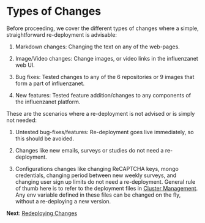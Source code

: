 # Types of Changes

Before proceeding, we cover the different types of changes where a simple, straightforward re-deployment is advisable: 

1. Markdown changes: Changing the text on any of the web-pages.

2. Image/Video changes: Change images, or video links in the influenzanet web UI.

3. Bug fixes: Tested changes to any of the 6 repositories or 9 images that form a part of influenzanet.

4. New features: Tested feature addition/changes to any components of the influenzanet platform.

These are the scenarios where a re-deployment is not advised or is simply not needed:

1. Untested bug-fixes/features: Re-deployment goes live immediately, so this should be avoided.

2. Changes like new emails, surveys or studies do not need a re-deployment.

3. Configurations changes like changing ReCAPTCHA keys, mongo credentials, changing period between new weekly surveys, and changing user sign up limits do not need a re-deployment. General rule of thumb here is to refer to the deployment files in [Cluster Management](https://github.com/influenzanet/cluster-management). Any env variable defined in these files can be changed on the fly, without a re-deploying a new version.

**Next**: [Redeploying Changes](../redeploying-changes/2-build-and-redeploy.md)